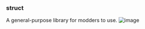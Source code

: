 ### struct
A general-purpose library for modders to use.
![image](https://user-images.githubusercontent.com/71283197/213920742-40ceeba7-4c84-4fe9-8f12-cb8705166e3e.png)

